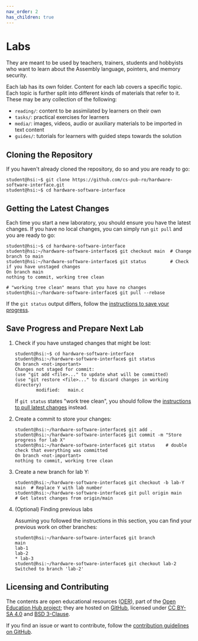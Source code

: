 ```yaml
---
nav_order: 2
has_children: true
---
```


# Labs

They are meant to be used by teachers, trainers, students and hobbyists who want to learn about the Assembly language, pointers, and memory security.

Each lab has its own folder.
Content for each lab covers a specific topic.
Each topic is further split into different kinds of materials that refer to it.
These may be any collection of the following:

- `reading/`: content to be assimilated by learners on their own
- `tasks/`: practical exercises for learners
- `media/`: images, videos, audio or auxiliary materials to be imported in text content
- `guides/`: tutorials for learners with guided steps towards the solution

## Cloning the Repository

If you haven't already cloned the repository, do so and you are ready to go:

```console
student@hsi:~$ git clone https://github.com/cs-pub-ro/hardware-software-interface.git
student@hsi:~$ cd hardware-software-interface
```

## Getting the Latest Changes

Each time you start a new laboratory, you should ensure you have the latest changes.
If you have no local changes, you can simply run `git pull` and you are ready to go:

```console
student@hsi:~$ cd hardware-software-interface
student@hsi:~/hardware-software-interface$ git checkout main  # Change branch to main
student@hsi:~/hardware-software-interface$ git status         # Check if you have unstaged changes
On branch main
nothing to commit, working tree clean

# "working tree clean" means that you have no changes
student@hsi:~/hardware-software-interface$ git pull --rebase
```

If the `git status` output differs, follow the [instructions to save your progress](#save-progress-and-prepare-next-lab).

## Save Progress and Prepare Next Lab

1. Check if you have unstaged changes that might be lost:

    ```console
    student@hsi:~$ cd hardware-software-interface
    student@hsi:~/hardware-software-interface$ git status
    On branch <not-important>
    Changes not staged for commit:
    (use "git add <file>..." to update what will be committed)
    (use "git restore <file>..." to discard changes in working directory)
            modified:   main.c
    ```

    If `git status` states "work tree clean", you should follow the [instructions to pull latest changes](#getting-the-latest-changes) instead.

1. Create a commit to store your changes:

    ```console
    student@hsi:~/hardware-software-interface$ git add .
    student@hsi:~/hardware-software-interface$ git commit -m "Store progress for lab X"
    student@hsi:~/hardware-software-interface$ git status    # double check that everything was committed
    On branch <not-important>
    nothing to commit, working tree clean
    ```

1. Create a new branch for lab Y:

    ```console
    student@hsi:~/hardware-software-interface$ git checkout -b lab-Y main  # Replace Y with lab number
    student@hsi:~/hardware-software-interface$ git pull origin main        # Get latest changes from origin/main
    ```

1. (Optional) Finding previous labs

    Assuming you followed the instructions in this section, you can find your previous work on other branches:

    ```console
    student@hsi:~/hardware-software-interface$ git branch
    main
    lab-1
    lab-2
    * lab-3
    student@hsi:~/hardware-software-interface$ git checkout lab-2
    Switched to branch 'lab-2'
    ```

## Licensing and Contributing

The contents are open educational resources ([OER](https://en.wikipedia.org/wiki/Open_educational_resources)), part of the [Open Education Hub project](https://open-education-hub.github.io/);
they are hosted on [GitHub](https://github.com/open-education-hub/oer-template), licensed under [CC BY-SA 4.0](https://creativecommons.org/licenses/by-sa/4.0/) and [BSD 3-Clause](https://opensource.org/licenses/BSD-3-Clause).

If you find an issue or want to contribute, follow the [contribution guidelines on GitHub](https://github.com/open-education-hub/oer-template/blob/main/CONTRIBUTING.md).
